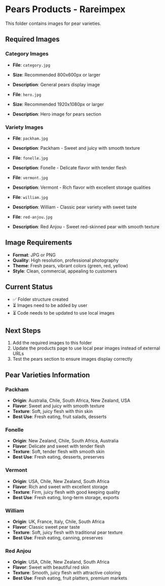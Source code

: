 # Pears Products - Rareimpex

This folder contains images for pear varieties.

## Required Images

### Category Images
- **File**: `category.jpg`
- **Size**: Recommended 800x600px or larger
- **Description**: General pears display image

- **File**: `hero.jpg`
- **Size**: Recommended 1920x1080px or larger
- **Description**: Hero image for pears section

### Variety Images
- **File**: `packham.jpg`
- **Description**: Packham - Sweet and juicy with smooth texture

- **File**: `fonelle.jpg`
- **Description**: Fonelle - Delicate flavor with tender flesh

- **File**: `vermont.jpg`
- **Description**: Vermont - Rich flavor with excellent storage qualities

- **File**: `william.jpg`
- **Description**: William - Classic pear variety with sweet taste

- **File**: `red-anjou.jpg`
- **Description**: Red Anjou - Sweet red-skinned pear with smooth texture



## Image Requirements

- **Format**: JPG or PNG
- **Quality**: High resolution, professional photography
- **Theme**: Fresh pears, vibrant colors (green, red, yellow)
- **Style**: Clean, commercial, appealing to customers

## Current Status

- ✅ Folder structure created
- ⏳ Images need to be added by user
- ⏳ Code needs to be updated to use local images

## Next Steps

1. Add the required images to this folder
2. Update the products page to use local pear images instead of external URLs
3. Test the pears section to ensure images display correctly

## Pear Varieties Information

### Packham
- **Origin**: Australia, Chile, South Africa, New Zealand, USA
- **Flavor**: Sweet and juicy with smooth texture
- **Texture**: Soft, juicy flesh with thin skin
- **Best Use**: Fresh eating, fruit salads, desserts

### Fonelle
- **Origin**: New Zealand, Chile, South Africa, Australia
- **Flavor**: Delicate and sweet with tender flesh
- **Texture**: Soft, tender flesh with smooth skin
- **Best Use**: Fresh eating, desserts, preserves

### Vermont
- **Origin**: USA, Chile, New Zealand, South Africa
- **Flavor**: Rich and sweet with excellent storage
- **Texture**: Firm, juicy flesh with good keeping quality
- **Best Use**: Fresh eating, long-term storage, exports

### William
- **Origin**: UK, France, Italy, Chile, South Africa
- **Flavor**: Classic sweet pear taste
- **Texture**: Soft, juicy flesh with traditional pear texture
- **Best Use**: Fresh eating, canning, preserves

### Red Anjou
- **Origin**: USA, Chile, New Zealand, South Africa
- **Flavor**: Sweet with beautiful red skin
- **Texture**: Smooth, juicy flesh with attractive coloring
- **Best Use**: Fresh eating, fruit platters, premium markets


